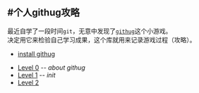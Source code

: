 #个人githug攻略
-------------------
最近自学了一段时间`git`，无意中发现了[`githug`](http://segmentfault.com/a/1190000004222489#rd)这个小游戏。  
决定用它来检验自己学习成果，这个库就用来记录游戏过程（攻略）。  

- [install githug](install.md)  
* [Level 0](level0.md) -- *about githug*  
* [Level 1](level1.md) -- *init*  
* [Level 2](level2.md)  